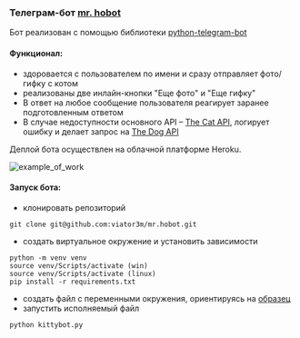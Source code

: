 ### Телеграм-бот [mr. hobot](https://t.me/mr_hobot)

Бот реализован с помощью библиотеки [python-telegram-bot](https://github.com/python-telegram-bot/python-telegram-bot)

#### Функционал:
- здоровается с пользователем по имени и сразу отправляет фото/гифку с котом
- реализованы две инлайн-кнопки "Еще фото" и "Еще гифку"
- В ответ на любое сообщение пользователя реагирует заранее подготовленным ответом
- В случае недоступности основного API – [The Cat API](https://thecatapi.com/), 
  логирует ошибку и делает запрос на [The Dog API](https://thedogapi.com/)

Деплой бота осуществлен на облачной платформе Heroku.

![example_of_work](https://i.postimg.cc/mDHtjvh4/example-of-work.gif)

#### Запуск бота:
- клонировать репозиторий
```
git clone git@github.com:viator3m/mr.hobot.git
```
- создать виртуальное окружение и установить зависимости
```
python -m venv venv
source venv/Scripts/activate (win)
source venv/Scripts/activate (linux)
pip install -r requirements.txt
```
- создать файл с переменными окружения, ориентируясь на [образец](.env.example)
- запустить исполняемый файл
```
python kittybot.py
```
